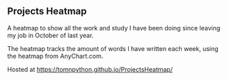 ## Projects Heatmap

A heatmap to show all the work and study I have been doing since leaving my job in October of last year.

The heatmap tracks the amount of words I have written each week, using the heatmap from AnyChart.com.

Hosted at https://tomnpython.github.io/ProjectsHeatmap/